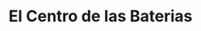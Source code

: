 ---
title: "El Centro de las Baterias"
url: /ciudad-del-este/el-centro-de-las-baterias/
shop: Allgemein
---